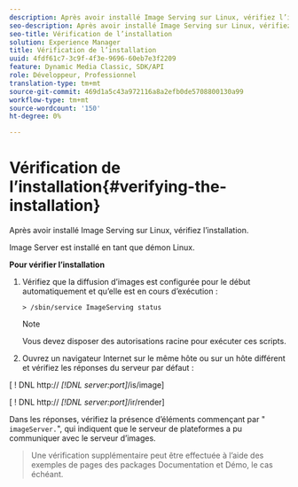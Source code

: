 ```yaml
---
description: Après avoir installé Image Serving sur Linux, vérifiez l’installation.
seo-description: Après avoir installé Image Serving sur Linux, vérifiez l’installation.
seo-title: Vérification de l’installation
solution: Experience Manager
title: Vérification de l’installation
uuid: 4fdf61c7-3c9f-4f3e-9696-60eb7e3f2209
feature: Dynamic Media Classic, SDK/API
role: Développeur, Professionnel
translation-type: tm+mt
source-git-commit: 469d1a5c43a972116a8a2efb0de5708800130a99
workflow-type: tm+mt
source-wordcount: '150'
ht-degree: 0%

---
```



# Vérification de l’installation{#verifying-the-installation}

Après avoir installé Image Serving sur Linux, vérifiez l’installation.

Image Server est installé en tant que démon Linux.

**Pour vérifier l’installation**

1. Vérifiez que la diffusion d’images est configurée pour le début automatiquement et qu’elle est en cours d’exécution :

   `> /sbin/service ImageServing status`

   >[!NOTE]
   >
   >Vous devez disposer des autorisations racine pour exécuter ces scripts.

1. Ouvrez un navigateur Internet sur le même hôte ou sur un hôte différent et vérifiez les réponses du serveur par défaut :

[ ! DNL http:// *[!DNL server:port]*/is/image]

[ ! DNL http:// *[!DNL server:port]*/ir/render]

Dans les réponses, vérifiez la présence d’éléments commençant par &quot; `imageServer.`&quot;, qui indiquent que le serveur de plateformes a pu communiquer avec le serveur d’images.
>Une vérification supplémentaire peut être effectuée à l’aide des exemples de pages des packages Documentation et Démo, le cas échéant.

